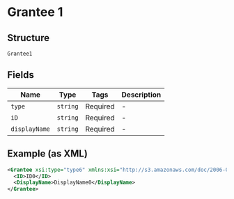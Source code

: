 
# Grantee 1

## Structure

`Grantee1`

## Fields

| Name | Type | Tags | Description |
|  --- | --- | --- | --- |
| `type` | `string` | Required | - |
| `iD` | `string` | Required | - |
| `displayName` | `string` | Required | - |

## Example (as XML)

```xml
<Grantee xsi:type="type6" xmlns:xsi="http://s3.amazonaws.com/doc/2006-03-01/">
  <ID>ID0</ID>
  <DisplayName>DisplayName0</DisplayName>
</Grantee>
```

